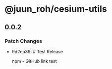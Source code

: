 # @juun_roh/cesium-utils

## 0.0.2

### Patch Changes

- 9d2ea39: \# Test Release

  npm - GitHub link test
